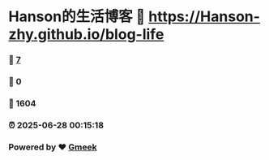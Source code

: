 # Hanson的生活博客 :link: https://Hanson-zhy.github.io/blog-life 
### :page_facing_up: [7](https://Hanson-zhy.github.io/blog-life/tag.html) 
### :speech_balloon: 0 
### :hibiscus: 1604 
### :alarm_clock: 2025-06-28 00:15:18 
### Powered by :heart: [Gmeek](https://github.com/Meekdai/Gmeek)
